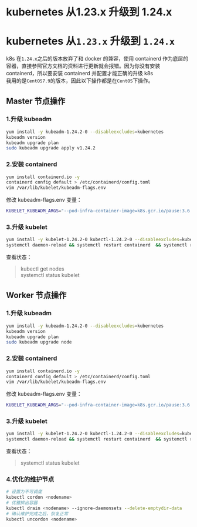 # kubernetes 从1.23.x 升级到 1.24.x


# kubernetes 从`1.23.x` 升级到 `1.24.x`

k8s 在`1.24.x`之后的版本放弃了和 docker 的兼容，使用 containerd 作为底层的容器，直接参照官方文档的资料进行更新就会报错。因为你没有安装 containerd，所以要安装 containerd 并配置才能正确的升级 k8s  
我用的是`CentOS7.9`的版本，因此以下操作都是在`CentOS`下操作。

## Master 节点操作

### 1.升级 kubeadm

```sh
yum install -y kubeadm-1.24.2-0 --disableexcludes=kubernetes
kubeadm version
kubeadm upgrade plan
sudo kubeadm upgrade apply v1.24.2
```

### 2.安装 containerd

```sh
yum install containerd.io -y
containerd config default > /etc/containerd/config.toml
vim /var/lib/kubelet/kubeadm-flags.env
```

修改 kubeadm-flags.env 变量：

```sh
KUBELET_KUBEADM_ARGS="--pod-infra-container-image=k8s.gcr.io/pause:3.6 --container-runtime=remote --container-runtime-endpoint=unix:///run/containerd/containerd.sock"
```

### 3.升级 kubelet

```sh
yum install -y kubelet-1.24.2-0 kubectl-1.24.2-0 --disableexcludes=kubernetes
systemctl daemon-reload && systemctl restart containerd  && systemctl restart kubelet
```

查看状态：

> kubectl get nodes  
> systemctl status kubelet

## Worker 节点操作

### 1.升级 kubeadm

```sh
yum install -y kubeadm-1.24.2-0 --disableexcludes=kubernetes
kubeadm version
kubeadm upgrade plan
sudo kubeadm upgrade node
```

### 2.安装 containerd

```sh
yum install containerd.io -y
containerd config default > /etc/containerd/config.toml
vim /var/lib/kubelet/kubeadm-flags.env
```

修改 kubeadm-flags.env 变量：

```sh
KUBELET_KUBEADM_ARGS="--pod-infra-container-image=k8s.gcr.io/pause:3.6 --container-runtime=remote --container-runtime-endpoint=unix:///run/containerd/containerd.sock"
```

### 3.升级 kubelet

```sh
yum install -y kubelet-1.24.2-0 kubectl-1.24.2-0 --disableexcludes=kubernetes
systemctl daemon-reload && systemctl restart containerd  && systemctl restart kubelet
```

查看状态：

> systemctl status kubelet

### 4.优化的维护节点

```sh
# 设置为不可调度
kubectl cordon <nodename>
# 优雅排出容器
kubectl drain <nodename> --ignore-daemonsets --delete-emptydir-data
# 确认维护完成之后，恢复正常
kubectl uncordon <nodename>
```

